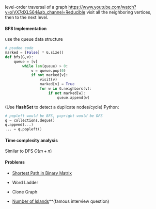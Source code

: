 level-order traversal of a graph
https://www.youtube.com/watch?v=xlVX7dXLS64&ab_channel=Reducible
visit all the neighboring vertices, then to the next level.

#### BFS Implementation
use the queue data structure
```python
# psudeo code
marked = [False] * G.size()
def bfs(G,v):
	queue = [v]
		while len(queue) > 0:
			v = queue.pop(0) 
			if not marked[v]:
				visit(v)
				marked[v] = True
				for w in G.neighbors(v):
					if not marked[w]:
						queue.append(w)
``` 

(Use **HashSet** to detect a duplicate nodes/cycle)
Python:
```python
# popleft would be BFS, popright would be DFS
q = collections.deque()
q.append(...)
... = q.popleft()
```


#### Time complexity analysis
Similar to DFS 
$O(m+n)$


#### Problems
- [Shortest Path in Binary Matrix](https://leetcode.com/problems/shortest-path-in-binary-matrix/description/)
- Word Ladder
- Clone Graph

- [Number of Islands](https://www.youtube.com/watch?v=pV2kpPD66nE&ab_channel=NeetCode)**(famous interview question)